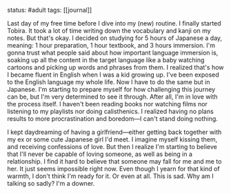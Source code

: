 status: #adult 
tags: [[journal]]

Last day of my free time before I dive into my (new) routine. I finally started Tobira. It took a lot of time writing down the vocabulary and kanji on my notes. But that's okay. I decided on studying for 5 hours of Japanese a day, meaning: 1 hour preparation, 1 hour textbook, and 3 hours immersion. I'm gonna trust what people said about how important language immersion is, soaking up all the content in the target language like a baby watching cartoons and picking up words and phrases from them. I realized that's how I became fluent in English when I was a kid growing up. I've been exposed to the English language my whole life. Now I have to do the same but in Japanese. I'm starting to prepare myself for how challenging this journey can be, but I'm very determined to see it through. After all, I'm in love with the process itself. I haven't been reading books nor watching films nor listening to my playlists nor doing calisthenics. I realized having no plans results to more procrastination and boredom—I can't stand doing nothing.

I kept daydreaming of having a girlfriend—either getting back together with my ex or some cute Japanese girl I'd meet. I imagine myself kissing them, and receiving confessions of love. But then I realize I'm starting to believe that I'll never be capable of loving someone, as well as being in a relationship. I find it hard to believe that someone may fall for me and me to her. It just seems impossible right now. Even though I yearn for that kind of warmth, I don't think I'm ready for it. Or even at all. This is sad. Why am I talking so sadly? I'm a downer.